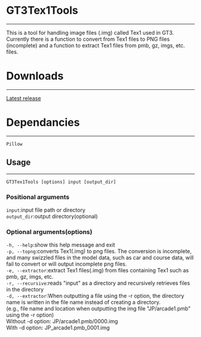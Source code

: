 # GT3Tex1Tools
___
This is a tool for handling image files (.img) called Tex1 used in GT3.
Currently there is a function to convert from Tex1 files to PNG files (incomplete) and a function to extract Tex1 files from pmb, gz, imgs, etc. files.

# Downloads
___
[Latest release](https://github.com/BTEST4HE/GT3Tex1Tools/releases/latest)

# Dependancies
___
    Pillow

## Usage
___
`GT3Tex1Tools [options] input [output_dir]`

### Positional arguments
`input`:input file path or directory  
`output_dir`:output directory(optional)  

### Optional arguments(options)
`-h, --help`:show this help message and exit  
`-p, --topng`:converts Tex1(.img) to png files. The conversion is incomplete, and many swizzled files in the model data, such as car and course data, will fail to convert or will output incomplete png files.  
`-e, --extractor`:extract Tex1 files(.img) from files containing Tex1 such as pmb, gz, imgs, etc.  
`-r, --recursive`:reads "input" as a directory and recursively retrieves files in the directory  
`-d, --extractor`:When outputting a file using the -r option, the directory name is written in the file name instead of creating a directory.  
(e.g., file name and location when outputting the img file "JP/arcade1.pmb" using the -r option)  
Without -d option: JP/arcade1.pmb/0000.img  
With -d option:    JP_arcade1.pmb_0001.img
